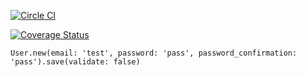 [![Circle CI](https://circleci.com/gh/tnantoka/blog.svg?style=svg)](https://circleci.com/gh/tnantoka/blog)

[![Coverage Status](https://coveralls.io/repos/tnantoka/blog/badge.png?branch=master)](https://coveralls.io/r/tnantoka/blog?branch=master)

```
User.new(email: 'test', password: 'pass', password_confirmation: 'pass').save(validate: false)
```
